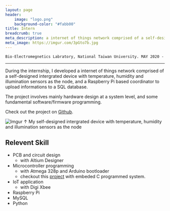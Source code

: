 ```yaml
---
layout: page
header:
    image: "logo.png"
    background-color: "#fabb00"
title: Intern
breadcrumb: true
meta_description: a internet of things network comprised of a self-designed intergrated device with temperature, humidity and illumination sensors as the node, and a Raspberry Pi based coordinator to upload informations to a SQL database.
meta_image: https://imgur.com/3pGto7b.jpg
---
```


`Bio-Electromegnetics Labratory, National Taiwan University. MAY 2020 - `

---

During the internship, I developed a internet of things network comprised of a self-designed intergrated device with temperature, humidity and illumination sensors as the node, and a Raspberry Pi based coordinator to upload informations to a SQL database.

The project involves mainly hardware design at a system level, and some fundamental software/firmware programming.

Check out the project on [Github](https://github.com/bencer3283/IoT-Lab).

![Imgur](https://imgur.com/3pGto7b.jpg)
&uarr; My self-designed intergrated device with temperature, humidity and illumination sensors as the node

## Relevent Skill

- PCB and circuit design
    - with Altium Designer
- Microcontroller programming
    - with Atmega 328p and Arduino bootloader
    - checkout this [project](/../education/p&c/#mechatronics-line-tracker-and-maze-runner) with embeded C programmed system.
- IoT application
    - with Digi Xbee
- Raspberry Pi
- MySQL
- Python